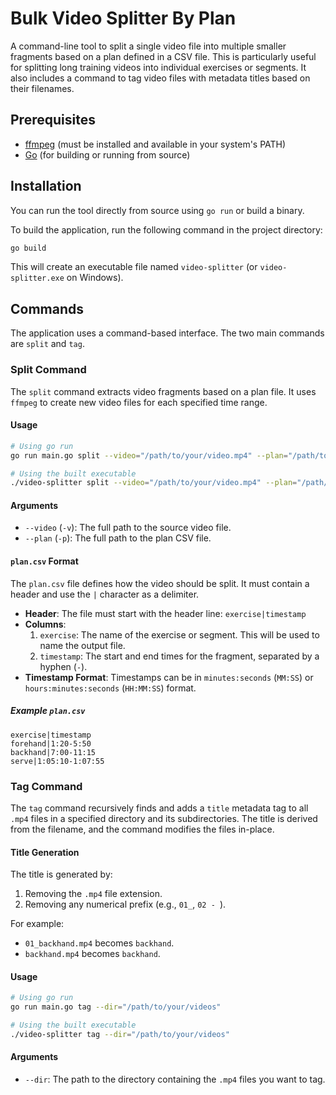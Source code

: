 # Bulk Video Splitter By Plan

A command-line tool to split a single video file into multiple smaller fragments based on a plan defined in a CSV file. This is particularly useful for splitting long training videos into individual exercises or segments. It also includes a command to tag video files with metadata titles based on their filenames.

## Prerequisites
- [ffmpeg](https://ffmpeg.org/download.html) (must be installed and available in your system's PATH)
- [Go](https://golang.org/doc/install) (for building or running from source)

## Installation

You can run the tool directly from source using `go run` or build a binary.

To build the application, run the following command in the project directory:

```bash
go build
```

This will create an executable file named `video-splitter` (or `video-splitter.exe` on Windows).

## Commands

The application uses a command-based interface. The two main commands are `split` and `tag`.

### Split Command

The `split` command extracts video fragments based on a plan file. It uses `ffmpeg` to create new video files for each specified time range.

#### Usage

```bash
# Using go run
go run main.go split --video="/path/to/your/video.mp4" --plan="/path/to/your/plan.csv"

# Using the built executable
./video-splitter split --video="/path/to/your/video.mp4" --plan="/path/to/your/plan.csv"
```

#### Arguments

- `--video` (`-v`): The full path to the source video file.
- `--plan` (`-p`): The full path to the plan CSV file.

#### `plan.csv` Format

The `plan.csv` file defines how the video should be split. It must contain a header and use the `|` character as a delimiter.

- **Header**: The file must start with the header line: `exercise|timestamp`
- **Columns**:
    1.  `exercise`: The name of the exercise or segment. This will be used to name the output file.
    2.  `timestamp`: The start and end times for the fragment, separated by a hyphen (`-`).
- **Timestamp Format**: Timestamps can be in `minutes:seconds` (`MM:SS`) or `hours:minutes:seconds` (`HH:MM:SS`) format.

##### Example `plan.csv`

```csv
exercise|timestamp
forehand|1:20-5:50
backhand|7:00-11:15
serve|1:05:10-1:07:55
```

### Tag Command

The `tag` command recursively finds and adds a `title` metadata tag to all `.mp4` files in a specified directory and its subdirectories. The title is derived from the filename, and the command modifies the files in-place.

#### Title Generation

The title is generated by:
1. Removing the `.mp4` file extension.
2. Removing any numerical prefix (e.g., `01_`, `02 - `).

For example:
- `01_backhand.mp4` becomes `backhand`.
- `backhand.mp4` becomes `backhand`.

#### Usage

```bash
# Using go run
go run main.go tag --dir="/path/to/your/videos"

# Using the built executable
./video-splitter tag --dir="/path/to/your/videos"
```

#### Arguments

- `--dir`: The path to the directory containing the `.mp4` files you want to tag.
